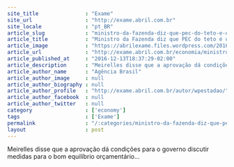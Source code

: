 ```yaml
---
site_title               : "Exame"
site_url                 : "http://exame.abril.com.br"
site_locale              : "pt_BR"
article_slug             : "ministro-da-fazenda-diz-que-pec-do-teto-e-uma-medida-historica"
article_title            : "Ministro da Fazenda diz que PEC do teto é uma medida histórica"
article_image            : "https://abrilexame.files.wordpress.com/2016/10/size_960_16_9_henrique-meirelles10.jpg?quality=70&strip=all&w=960"
article_url              : "http://exame.abril.com.br/economia/ministro-da-fazenda-diz-que-pec-do-teto-e-uma-medida-historica/"
article_published_at     : "2016-12-13T18:37:29-02:00"
article_description      : "Meirelles disse que a aprovação dá condições para o governo discutir medidas para o bom equilíbrio orçamentário..."
article_author_name      : "Agência Brasil"
article_author_image     : null
article_author_biography : null
article_author_profile   : "http://exame.abril.com.br/autor/wpestadao/"
article_author_facebook  : null
article_author_twitter   : null
category                 : ['economy']
tags                     : ['Exame']
permalink                : "/:categories/ministro-da-fazenda-diz-que-pec-do-teto-e-uma-medida-historica/"
layout                   : post
---
```


Meirelles disse que a aprovação dá condições para o governo discutir medidas para o bom equilíbrio orçamentário...

